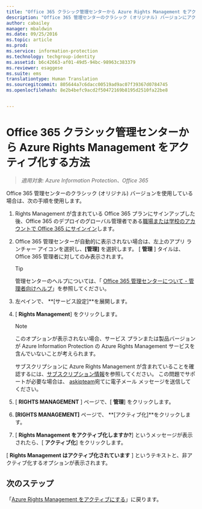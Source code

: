 ```yaml
---
title: "Office 365 クラシック管理センターから Azure Rights Management をアクティブ化する方法 | Azure Information Protection"
description: "Office 365 管理センターのクラシック (オリジナル) バージョンにアクセスできる場合の、Azure Rights Management サービスのアクティブ化手順です。"
author: cabailey
manager: mbaldwin
ms.date: 09/25/2016
ms.topic: article
ms.prod: 
ms.service: information-protection
ms.technology: techgroup-identity
ms.assetid: b6c42663-af01-49d5-94bc-98963c383379
ms.reviewer: esaggese
ms.suite: ems
translationtype: Human Translation
ms.sourcegitcommit: 805644a7c6dacc00519ad9ac07f39367d0784745
ms.openlocfilehash: 8e2b4befc9acd2f50472169b8195d2510fa22be8


---
```


# Office 365 クラシック管理センターから Azure Rights Management をアクティブ化する方法

>*適用対象: Azure Information Protection、Office 365*


Office 365 管理センターのクラシック (オリジナル) バージョンを使用している場合は、次の手順を使用します。

1. Rights Management が含まれている Office 365 プランにサインアップした後、Office 365 のデプロイのグローバル管理者である[職場または学校のアカウントで Office 365 にサインイン](https://portal.office.com/)します。

2. Office 365 管理センターが自動的に表示されない場合は、左上のアプリ ランチャー アイコンを選択し、**[管理]** を選択します。 [ **管理** ] タイルは、Office 365 管理者に対してのみ表示されます。

    > [!TIP]
    > 管理センターのヘルプについては、「 [Office 365 管理センターについて - 管理者向けヘルプ](https://support.office.com/article/About-the-Office-365-admin-center-Admin-Help-58537702-d421-4d02-8141-e128e3703547)」を参照してください。

3. 左ペインで、 **[サービス設定]**を展開します。

4.  [ **Rights Management**] をクリックします。

    > [!NOTE]
    >このオプションが表示されない場合、サービス プランまたは製品バージョンが Azure Information Protection の Azure Rights Management サービスを含んでいないことが考えられます。
    >
    >サブスクリプションに Azure Rights Management が含まれていることを確認するには、[サブスクリプション情報](https://go.microsoft.com/fwlink/?LinkId=827589)を参照してください。 この問題でサポートが必要な場合は、 [askipteam](mailto:askipteam?subject=I%20cannot%20activate%20RMS)宛てに電子メール メッセージを送信してください。

5. [ **RIGHTS MANAGEMENT** ] ページで、[ **管理**] をクリックします。

6. **[RIGHTS MANAGEMENT]** ページで、 **[アクティブ化]**をクリックします。

7. [ **Rights Management をアクティブ化しますか?**] というメッセージが表示されたら、[ **アクティブ化**] をクリックします。

[ **Rights Management はアクティブ化されています** ] というテキストと、非アクティブ化するオプションが表示されます。

## 次のステップ
「[Azure Rights Management をアクティブにする](activate-service.md)」に戻ります。


<!--HONumber=Sep16_HO4-->


